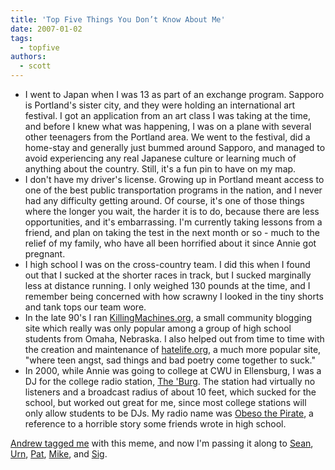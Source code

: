 ```yaml
---
title: 'Top Five Things You Don’t Know About Me'
date: 2007-01-02
tags:
  - topfive
authors:
  - scott
---
```


- I went to Japan when I was 13 as part of an exchange program. Sapporo is Portland's sister city, and they were holding an international art festival. I got an application from an art class I was taking at the time, and before I knew what was happening, I was on a plane with several other teenagers from the Portland area. We went to the festival, did a home-stay and generally just bummed around Sapporo, and managed to avoid experiencing any real Japanese culture or learning much of anything about the country. Still, it's a fun pin to have on my map.
- I don't have my driver's license. Growing up in Portland meant access to one of the best public transportation programs in the nation, and I never had any difficulty getting around. Of course, it's one of those things where the longer you wait, the harder it is to do, because there are less opportunities, and it's embarrassing. I'm currently taking lessons from a friend, and plan on taking the test in the next month or so - much to the relief of my family, who have all been horrified about it since Annie got pregnant.
- I high school I was on the cross-country team. I did this when I found out that I sucked at the shorter races in track, but I sucked marginally less at distance running. I only weighed 130 pounds at the time, and I remember being concerned with how scrawny I looked in the tiny shorts and tank tops our team wore.
- In the late 90's I ran [KillingMachines.org](http://killingmachines.spaceninja.com/), a small community blogging site which really was only popular among a group of high school students from Omaha, Nebraska. I also helped out from time to time with the creation and maintenance of [hatelife.org](http://hatelife.spaceninja.com/), a much more popular site, "where teen angst, sad things and bad poetry come together to suck."
- In 2000, while Annie was going to college at CWU in Ellensburg, I was a DJ for the college radio station, [The 'Burg](http://www.881theburg.com/). The station had virtually no listeners and a broadcast radius of about 10 feet, which sucked for the school, but worked out great for me, since most college stations will only allow students to be DJs. My radio name was [Obeso the Pirate](https://archives.spaceninja.com/personal/v3/text/obeso.html), a reference to a horrible story some friends wrote in high school.

[Andrew tagged me](http://www.andrewdothay.net/PermaLink,guid,0dcbaa56-1a3f-48f1-88f7-ea0078d4735a.aspx) with this meme, and now I'm passing it along to [Sean](http://nyarlo.net/), [Urn](http://alt3t.net/blog/), [Pat](http://journal.toddsville.com/), [Mike](http://mike.karikas.com/), and [Sig](http://sigspace.net/).
